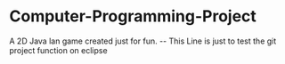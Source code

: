 # Computer-Programming-Project
A 2D Java lan game created just for fun. 
-- This Line is just to test the git project function on eclipse
